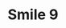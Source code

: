 ---
weight: 1
images:
- /images/photos/20230620 - Sortie Nocturne - Stéphane G. - 0069.jpg
title: Smile 9
tags:
- portrait
- archive
---
